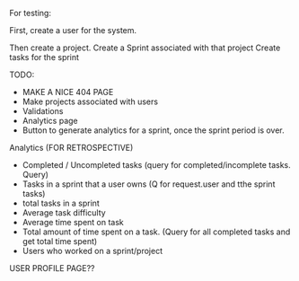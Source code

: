 For testing:

First, create a user for the system.

Then create a project.
Create a Sprint associated with that project
Create tasks for the sprint

TODO:
* MAKE A NICE 404 PAGE
* Make projects associated with users
* Validations
* Analytics page
* Button to generate analytics for a sprint, once the sprint period is over.

Analytics (FOR RETROSPECTIVE)
* Completed / Uncompleted tasks (query for completed/incomplete tasks. Query)
* Tasks in a sprint that a user owns (Q for request.user and tthe sprint tasks)
* total tasks in a sprint
* Average task difficulty 
* Average time spent on task 
* Total amount of time spent on a task. (Query for all completed tasks and get total time spent)
* Users who worked on a sprint/project


USER PROFILE PAGE??

